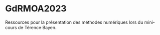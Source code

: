 # GdRMOA2023
Ressources pour la présentation des méthodes numériques lors du mini-cours de Térence Bayen.
